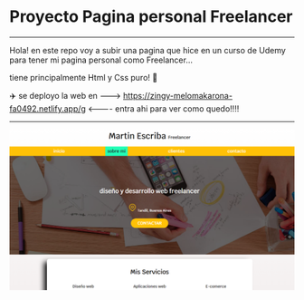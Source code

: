 # Proyecto Pagina personal Freelancer
--------------------------------------------------------------------------------------------------------------------------------

Hola! en este repo voy a subir una pagina que hice en un curso de Udemy para tener mi pagina personal como Freelancer...

tiene principalmente Html y Css puro! :100:




:airplane: se deployo la web en ---> https://zingy-melomakarona-fa0492.netlify.app/g <---- entra ahi para ver como quedo!!!! 

------------------------------------------------------------------------------------------------------------------------------------


![Imagen del blog ](https://github.com/MEscriba/Freelancer/blob/main/Captura.PNG)